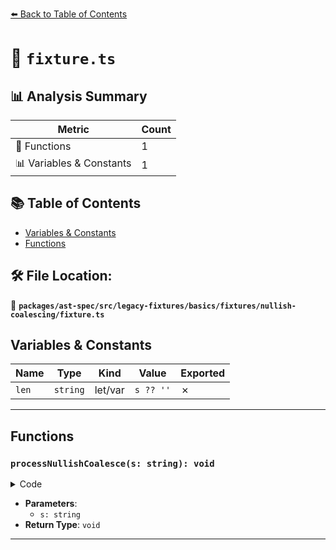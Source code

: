 [⬅️ Back to Table of Contents](../../../../../../../index.md)

# 📄 `fixture.ts`

## 📊 Analysis Summary

| Metric | Count |
|--------|-------|
| 🔧 Functions | 1 |
| 📊 Variables & Constants | 1 |

## 📚 Table of Contents

- [Variables & Constants](#variables-constants)
- [Functions](#functions)

## 🛠️ File Location:
📂 **`packages/ast-spec/src/legacy-fixtures/basics/fixtures/nullish-coalescing/fixture.ts`**

## Variables & Constants

| Name | Type | Kind | Value | Exported |
|------|------|------|-------|----------|
| `len` | `string` | let/var | `s ?? ''` | ✗ |


---

## Functions

### `processNullishCoalesce(s: string): void`

<details><summary>Code</summary>

```ts
function processNullishCoalesce(s?: string) {
  let len = s ?? '';
}
```
</details>

- **Parameters**:
  - `s: string`
- **Return Type**: `void`

---